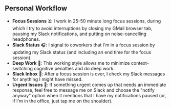 ## Personal Workflow

* **Focus Sessions** ⏳: I work in 25-50 minute long focus sessions, during which I try to avoid interruptions by closing my GMail browser tab, pausing my Slack notifications, and putting on noise-cancelling headphones. 
* **Slack Status** 🎧: I signal to coworkers that I'm in a focus session by updating my Slack status (and including an end time for the focus session). 
* **Deep Work** 🧠: This working style allows me to minimize context-switching cognitive penalties and do deep work. 
* **Slack Inbox** 📨: After a focus session is over, I check my Slack messages for anything I might have missed. 
* **Urgent Issues** 🚨: If something urgent comes up that needs an immediate response, feel free to message me on Slack and choose the "notify anyway" option when it mentions that I have my notifications paused (or, if I'm in the office, just tap me on the shoulder). 
